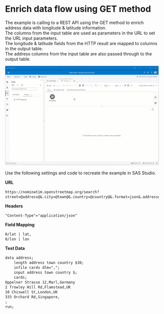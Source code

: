 # Enrich data flow using GET method
The example is calling to a REST API using the GET method to enrich address data with longitude & latitude information.<br>
The columns from the input table are used as parameters in the URL to set the URL input parameters.<br>
The longitude & latitude fields from the HTTP result are mapped to columns in the output table.<br>
The address columns from the input table are also passed through to the output table.

![](../../img/HTTPRequest_ex3.gif)

Use the following settings and code to recreate the example in SAS Studio.

**URL**
```
https://nominatim.openstreetmap.org/search?street=@address@&.city=@town@&.country=@country@&.format=json&.addressdetails=1&.limit=1
```
**Headers**
```
"Content-Type"="application/json"
```
**Field Mapping**
```
0/lat | lat,
0/lon | lon
```
**Test Data**
```
data address;
	length address town country $30;
	infile cards dlm=",";
	input address town country $;
	cards;
Oppelner Strasse 12,Marl,Germany
2 Trowley Hill Rd,Flamstead,UK
10 Chiswell St,London,UK
333 Orchard Rd,Singapore,
;
run;
```

